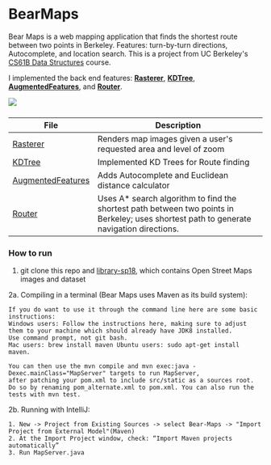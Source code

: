 # BearMaps

Bear Maps is a web mapping application that finds the shortest route between two points in Berkeley. Features: turn-by-turn directions, Autocomplete, and location search.
This is a project from UC Berkeley's [CS61B Data Structures](https://sp18.datastructur.es/materials/proj/proj3/proj3) course.

I implemented the back end features: [**Rasterer**](https://github.com/dramallama26/BearMaps/blob/main/bearmaps/server/handler/impl/RasterAPIHandler.java), [**KDTree**](https://github.com/dramallama26/BearMaps/blob/main/bearmaps/utils/ps/KDTree.java), [**AugmentedFeatures**](https://github.com/dramallama26/BearMaps/blob/main/bearmaps/AugmentedStreetMapGraph.java), and [**Router**](https://github.com/dramallama26/BearMaps/blob/main/bearmaps/Router.java).

<img src="demo.gif">

###
| File | Description |
| --- | --- |
| [Rasterer](https://github.com/dramallama26/BearMaps/blob/main/bearmaps/server/handler/impl/RasterAPIHandler.java) | Renders map images given a user's requested area and level of zoom |
| [KDTree](https://github.com/dramallama26/BearMaps/blob/main/bearmaps/utils/ps/KDTree.java) | Implemented KD Trees for Route finding|
| [AugmentedFeatures](https://github.com/dramallama26/BearMaps/blob/main/bearmaps/AugmentedStreetMapGraph.java) | Adds Autocomplete and Euclidean distance calculator |
| [Router](https://github.com/dramallama26/BearMaps/blob/main/bearmaps/Router.java) | Uses A* search algorithm to find the shortest path between two points in Berkeley; uses shortest path to generate navigation directions. |

### How to run
1. git clone this repo and [library-sp18](https://github.com/Berkeley-CS61B/library-sp18/tree/proj3), which contains Open Street Maps images and dataset

2a. Compiling in a terminal (Bear Maps uses Maven as its build system):
```
If you do want to use it through the command line here are some basic instructions: 
Windows users: Follow the instructions here, making sure to adjust them to your machine which should already have JDK8 installed. 
Use command prompt, not git bash. 
Mac users: brew install maven Ubuntu users: sudo apt-get install maven.

You can then use the mvn compile and mvn exec:java -Dexec.mainClass="MapServer" targets to run MapServer, 
after patching your pom.xml to include src/static as a sources root. 
Do so by renaming pom_alternate.xml to pom.xml. You can also run the tests with mvn test. 
```

2b. Running with IntelliJ:
```
1. New -> Project from Existing Sources -> select Bear-Maps -> "Import Project from External Model"(Maven)
2. At the Import Project window, check: “Import Maven projects automatically”
3. Run MapServer.java
```
